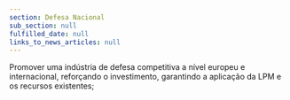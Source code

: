 ```yaml
---
section: Defesa Nacional
sub_section: null
fulfilled_date: null
links_to_news_articles: null
---
```


Promover uma indústria de defesa competitiva a nível europeu e internacional, reforçando o investimento, garantindo a aplicação da LPM e os recursos existentes;